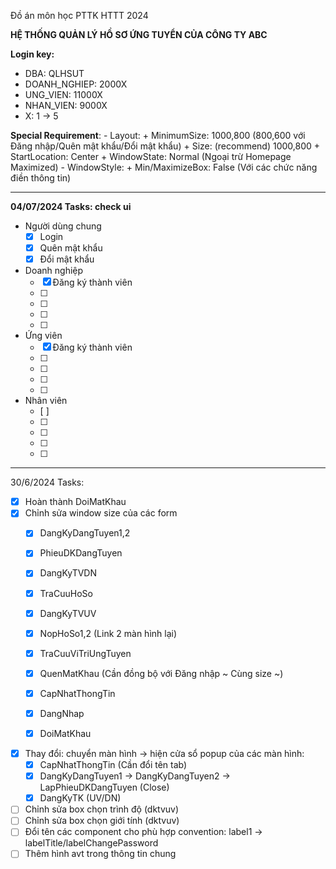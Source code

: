 Đồ án môn học PTTK HTTT 2024

**HỆ THỐNG QUẢN LÝ HỒ SƠ ỨNG TUYỂN CỦA CÔNG TY ABC**

**Login key:** 
  - DBA:          QLHSUT
  - DOANH_NGHIEP: 2000X
  - UNG_VIEN:     11000X
  - NHAN_VIEN:    9000X
  - X: 1 -> 5


**Special Requirement**:
    - Layout:
        + MinimumSize: 1000,800 (800,600 với Đăng nhập/Quên mật khẩu/Đổi mật khẩu)
        + Size: (recommend) 1000,800
        + StartLocation: Center
        + WindowState: Normal (Ngoại trừ Homepage Maximized)
    - WindowStyle:
        + Min/MaximizeBox: False (Với các chức năng điền thông tin)

------------------------------------------------------------------------------------------
**04/07/2024 Tasks: check ui**
  - Người dùng chung
      + [x] Login
      + [x] Quên mật khẩu
      + [x] Đổi mật khẩu
  - Doanh nghiệp
      + [x] Đăng ký thành viên
      + [ ] 
      + [ ] 
      + [ ] 
      + [ ] 
  - Ứng viên
      + [x] Đăng ký thành viên 
      + [ ] 
      + [ ] 
      + [ ] 
      + [ ] 
  - Nhân viên
      + [ ] 
      + [ ] 
      + [ ] 
      + [ ] 
      + [ ] 


------------------------------------------------------------------------------------------
30/6/2024 Tasks: 
  - [x] Hoàn thành DoiMatKhau
  - [x] Chỉnh sửa window size của các form
     + [x] DangKyDangTuyen1,2
     + [x] PhieuDKDangTuyen
     + [x] DangKyTVDN

     + [x] TraCuuHoSo

     + [x] DangKyTVUV
     + [x] NopHoSo1,2 (Link 2 màn hình lại)
     + [x] TraCuuViTriUngTuyen

     + [x] QuenMatKhau (Cần đồng bộ với Đăng nhập ~ Cùng size ~)
     + [x] CapNhatThongTin
     + [x] DangNhap
     + [x] DoiMatKhau

  - [x] Thay đổi: chuyển màn hình -> hiện cửa sổ popup của các màn hình:
     + [x] CapNhatThongTin (Cần đổi tên tab)
     + [x] DangKyDangTuyen1 -> DangKyDangTuyen2 -> LapPhieuDKDangTuyen (Close)
     + [x] DangKyTK (UV/DN)
  - [ ] Chỉnh sửa box chọn trình độ (dktvuv)
  - [ ] Chỉnh sửa box chọn giới tính (dktvuv)
  - [ ] Đổi tên các component cho phù hợp convention: label1 -> labelTitle/labelChangePassword
  - [ ] Thêm hình avt trong thông tin chung
